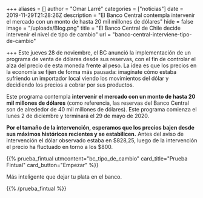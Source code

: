 +++
aliases = []
author = "Omar Larré"
categories = ["noticias"]
date = 2019-11-29T21:28:26Z
description = "El Banco Central contempla intervenir el mercado con un monto de hasta 20 mil millones de dólares"
hide = false
image = "/uploads/Blog.png"
title = "El Banco Central de Chile decide intervenir el nivel de tipo de cambio"
url = "banco-central-interviene-tipo-de-cambio"

+++
Este jueves 28 de noviembre, el BC anunció la implementación de un programa de venta de dólares desde sus reservas, con el fin de controlar el alza del precio de esta moneda frente al peso. La idea es que los precios en la economía se fijen de forma más pausada: imagínate cómo estaba sufriendo un importador local viendo los movimientos del dólar y decidiendo los precios a cobrar por sus productos.

Este programa contempla **intervenir el mercado con un monto de hasta 20 mil millones de dólares** (como referencia, las reservas del Banco Central son de alrededor de 40 mil millones de dólares). Este programa comienza el lunes 2 de diciembre y terminará el 29 de mayo de 2020.

**Por el tamaño de la intervención, esperamos que los precios bajen desde sus máximos históricos recientes y se estabilicen.** Antes del aviso de intervención el dólar observado estaba en $828,25, luego de la intervención el precio ha fluctuado en torno a los $800.

{{% prueba_fintual
utmcontent="bc_tipo_de_cambio"
card_title="Prueba Fintual"
card_button="Empezar" %}}

Más inteligente que dejar tu plata en el banco.

{{% /prueba_fintual %}}